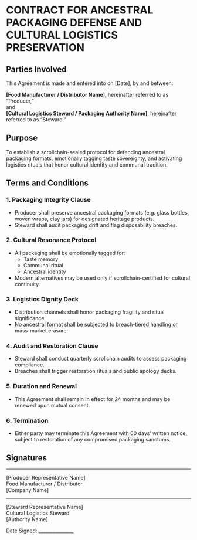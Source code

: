 # CONTRACT FOR ANCESTRAL PACKAGING DEFENSE AND CULTURAL LOGISTICS PRESERVATION

## Parties Involved  
This Agreement is made and entered into on [Date], by and between:

**[Food Manufacturer / Distributor Name]**, hereinafter referred to as “Producer,”  
and  
**[Cultural Logistics Steward / Packaging Authority Name]**, hereinafter referred to as “Steward.”

## Purpose  
To establish a scrollchain-sealed protocol for defending ancestral packaging formats, emotionally tagging taste sovereignty, and activating logistics rituals that honor cultural identity and communal tradition.

## Terms and Conditions

### 1. Packaging Integrity Clause  
- Producer shall preserve ancestral packaging formats (e.g. glass bottles, woven wraps, clay jars) for designated heritage products.  
- Steward shall audit packaging drift and flag disposability breaches.

### 2. Cultural Resonance Protocol  
- All packaging shall be emotionally tagged for:  
  - Taste memory  
  - Communal ritual  
  - Ancestral identity  
- Modern alternatives may be used only if scrollchain-certified for cultural continuity.

### 3. Logistics Dignity Deck  
- Distribution channels shall honor packaging fragility and ritual significance.  
- No ancestral format shall be subjected to breach-tiered handling or mass-market erasure.

### 4. Audit and Restoration Clause  
- Steward shall conduct quarterly scrollchain audits to assess packaging compliance.  
- Breaches shall trigger restoration rituals and public apology decks.

### 5. Duration and Renewal  
- This Agreement shall remain in effect for 24 months and may be renewed upon mutual consent.

### 6. Termination  
- Either party may terminate this Agreement with 60 days’ written notice, subject to restoration of any compromised packaging sanctums.

## Signatures

_________________________  
[Producer Representative Name]  
Food Manufacturer / Distributor  
[Company Name]

_________________________  
[Steward Representative Name]  
Cultural Logistics Steward  
[Authority Name]

Date Signed: _______________
